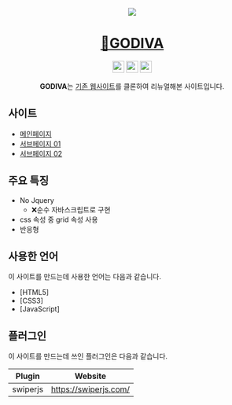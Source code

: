 <p align='middle'>
  <a href='http://uhj1993.dothome.co.kr/godiva/'>
    <img src='https://user-images.githubusercontent.com/72803184/111753391-28947c80-88da-11eb-8645-bacd24562e96.JPG'/>
  </a>
</p>


<h1 align='middle'>
  <a href='http://uhj1993.dothome.co.kr/godiva/'>🍫GODIVA</a>
</h1>

<p align="center">
  <img src="https://img.shields.io/badge/HTML5-323330?style=flat-square&logo=HTML5&logoColor=E34F26" height="24" />
  <img src="https://img.shields.io/badge/CSS3-323330?style=flat-square&logo=CSS3&logoColor=1572B6" height="24" />
  <img src="https://img.shields.io/badge/Javascript-323330?style=flat-square&logo=JavaScript&logoColor=f0db4f" height="24" />
</p>

<p align='middle'>
  <strong>GODIVA</strong>는 <a href="https://www.godiva.kr/" target='_blank'>기존 웹사이트</a>를 클론하여 리뉴얼해본 사이트입니다.
</p>

## 사이트

- [메인페이지](http://uhj1993.dothome.co.kr/godiva/)
- [서브페이지 01](http://uhj1993.dothome.co.kr/godiva/page/ourstory/history.html)
- [서브페이지 02](http://uhj1993.dothome.co.kr/godiva/page/ourstory/store.html)

## 주요 특징
- No Jquery
  - ❌순수 자바스크립트로 구현
- css 속성 중 grid 속성 사용
- 반응형

## 사용한 언어

이 사이트를 만드는데 사용한 언어는 다음과 같습니다.

- [HTML5]
- [CSS3]
- [JavaScript]

## 플러그인

이 사이트를 만드는데 쓰인 플러그인은 다음과 같습니다.

| Plugin | Website |
| ------ | ------ |
| swiperjs | https://swiperjs.com/ |


